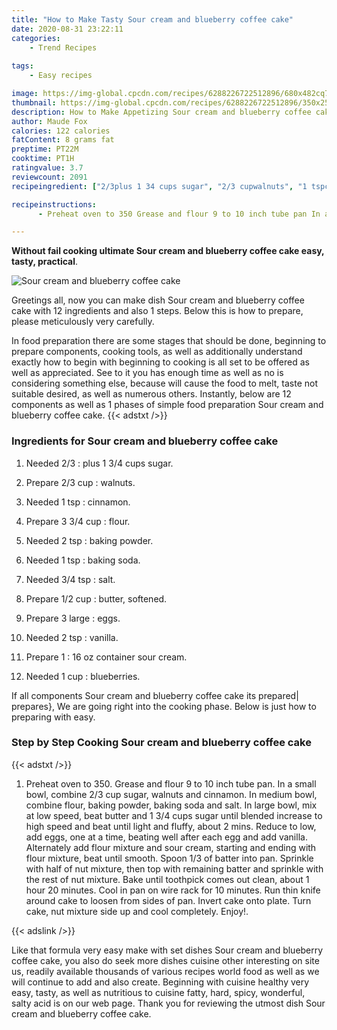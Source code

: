 ```yaml
---
title: "How to Make Tasty Sour cream and blueberry coffee cake"
date: 2020-08-31 23:22:11
categories:
    - Trend Recipes
    
tags:
    - Easy recipes

image: https://img-global.cpcdn.com/recipes/6288226722512896/680x482cq70/sour-cream-and-blueberry-coffee-cake-recipe-main-photo.jpg
thumbnail: https://img-global.cpcdn.com/recipes/6288226722512896/350x250cq70/sour-cream-and-blueberry-coffee-cake-recipe-main-photo.jpg
description: How to Make Appetizing Sour cream and blueberry coffee cake with 12 ingredients and 1 stages of easy cooking.
author: Maude Fox
calories: 122 calories
fatContent: 8 grams fat
preptime: PT22M
cooktime: PT1H
ratingvalue: 3.7
reviewcount: 2091
recipeingredient: ["2/3plus 1 34 cups sugar", "2/3 cupwalnuts", "1 tspcinnamon", "3 3/4 cupflour", "2 tspbaking powder", "1 tspbaking soda", "3/4 tspsalt", "1/2 cupbutter softened", "3 largeeggs", "2 tspvanilla", "116 oz container sour cream", "1 cupblueberries"]

recipeinstructions: 
      - Preheat oven to 350 Grease and flour 9 to 10 inch tube pan In a small bowl combine 23 cup sugar walnuts and cinnamon In medium bowl combine flour baking powder baking soda and salt In large bowl mix at low speed beat butter and 1 34 cups sugar until blended increase to high speed and beat until light and fluffy about 2 mins Reduce to low add eggs one at a time beating well after each egg and add vanilla Alternately add flour mixture and sour cream starting and ending with flour mixture beat until smooth Spoon 13 of batter into pan Sprinkle with half of nut mixture then top with remaining batter and sprinkle with the rest of nut mixture Bake until toothpick comes out clean about 1 hour 20 minutes Cool in pan on wire rack for 10 minutes Run thin knife around cake to loosen from sides of pan Invert cake onto plate Turn cake nut mixture side up and cool completely Enjoy

---
```




**Without fail cooking ultimate Sour cream and blueberry coffee cake easy, tasty, practical**. 


![Sour cream and blueberry coffee cake](https://img-global.cpcdn.com/recipes/6288226722512896/680x482cq70/sour-cream-and-blueberry-coffee-cake-recipe-main-photo.jpg "Sour cream and blueberry coffee cake")




Greetings all, now you can make dish Sour cream and blueberry coffee cake with 12 ingredients and also 1 steps. Below this is how to prepare, please meticulously very carefully.

In food preparation there are some stages that should be done, beginning to prepare components, cooking tools, as well as additionally understand exactly how to begin with beginning to cooking is all set to be offered as well as appreciated. See to it you has enough time as well as no is considering something else, because will cause the food to melt, taste not suitable desired, as well as numerous others. Instantly, below are 12 components as well as 1 phases of simple food preparation Sour cream and blueberry coffee cake.
{{< adstxt />}}

### Ingredients for Sour cream and blueberry coffee cake


1. Needed 2/3 : plus 1 3/4 cups sugar.

1. Prepare 2/3 cup : walnuts.

1. Needed 1 tsp : cinnamon.

1. Prepare 3 3/4 cup : flour.

1. Needed 2 tsp : baking powder.

1. Needed 1 tsp : baking soda.

1. Needed 3/4 tsp : salt.

1. Prepare 1/2 cup : butter, softened.

1. Prepare 3 large : eggs.

1. Needed 2 tsp : vanilla.

1. Prepare 1 : 16 oz container sour cream.

1. Needed 1 cup : blueberries.



If all components Sour cream and blueberry coffee cake its prepared| prepares}, We are going right into the cooking phase. Below is just how to preparing with easy.

### Step by Step Cooking Sour cream and blueberry coffee cake

{{< adstxt />}}


1. Preheat oven to 350. Grease and flour 9 to 10 inch tube pan. In a small bowl, combine 2/3 cup sugar, walnuts and cinnamon. In medium bowl, combine flour, baking powder, baking soda and salt. In large bowl, mix at low speed, beat butter and 1 3/4 cups sugar until blended increase to high speed and beat until light and fluffy, about 2 mins. Reduce to low, add eggs, one at a time, beating well after each egg and add vanilla. Alternately add flour mixture and sour cream, starting and ending with flour mixture, beat until smooth. Spoon 1/3 of batter into pan. Sprinkle with half of nut mixture, then top with remaining batter and sprinkle with the rest of nut mixture. Bake until toothpick comes out clean, about 1 hour 20 minutes. Cool in pan on wire rack for 10 minutes. Run thin knife around cake to loosen from sides of pan. Invert cake onto plate. Turn cake, nut mixture side up and cool completely. Enjoy!.





{{< adslink />}}

Like that formula very easy make with set dishes Sour cream and blueberry coffee cake, you also do seek more dishes cuisine other interesting on site us, readily available thousands of various recipes world food as well as we will continue to add and also create. Beginning with cuisine healthy very easy, tasty, as well as nutritious to cuisine fatty, hard, spicy, wonderful, salty acid is on our web page. Thank you for reviewing the utmost dish Sour cream and blueberry coffee cake.
